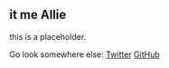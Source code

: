 ## it me Allie

this is a placeholder.

Go look somewhere else:
[Twitter](https://twitter.com/ChildishGiant)
[GitHub](https://github.com/ChildishGiant)
